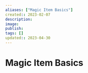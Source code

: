 ```yaml
---
aliases: ["Magic Item Basics"]
created:: 2023-02-07
description: 
image: 
publish: 
tags: []
updated:: 2023-04-30
---
```

# Magic Item Basics
